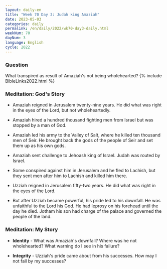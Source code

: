 ```yaml
---
layout: daily-en
title: "Week 70 Day 3: Judah king Amaziah"
date: 2023-05-03
categories: daily
permalink: /en/daily/2022/wk70-day3-daily.html
weekNum: 70
dayNum: 3
language: English
cycle: 2022
---
```

### Question     
What transpired as result of Amaziah's not being wholehearted?
{% include BibleLinks2022.html %}

### Meditation: God's Story   
+ Amaziah reigned in Jerusalem twenty-nine years. He did what was right in the eyes of the Lord, but not wholeheartedly. 

+ Amaziah hired a hundred thousand fighting men from Israel but was stopped by a man of God. 

+ Amaziah led his army to the Valley of Salt, where he killed ten thousand men of Seir. He brought back the gods of the people of Seir and set them up as his own gods. 

+ Amaziah sent challenge to Jehoash king of Israel. Judah was routed by Israel. 

+ Some conspired against him in Jerusalem and he fled to Lachish, but they sent men after him to Lachish and killed him there. 

+ Uzziah reigned in Jerusalem fifty-two years. He did what was right in the eyes of the Lord. 

+ But after Uzziah became powerful, his pride led to his downfall. He was unfaithful to the Lord his God. He had leprosy on his forehead until the day he died. Jotham his son had charge of the palace and governed the people of the land. 

### Meditation: My Story   
+ **Identity** - What was Amaziah's downfall? Where was he not wholehearted? What warning do I see in his failure? 

+ **Integrity** - Uzziah's pride came about from his successes. How may I not fall by my successes? 
